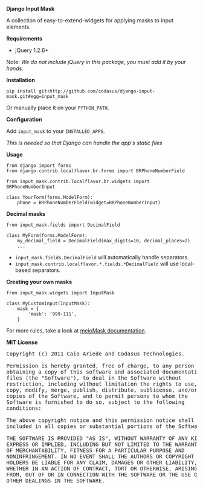 **Django Input Mask**

A collection of easy-to-extend-widgets for applying masks to input elements.

**Requirements**

* jQuery 1.2.6+

Note: _We do not include jQuery in this package, you must add it by your hands._

**Installation**

`pip install git+http://github.com/codasus/django-input-mask.git#egg=input_mask`

Or manually place it on your `PYTHON_PATH`.

**Configuration**

Add `input_mask` to your `INSTALLED_APPS`.

*This is needed so that Django can handle the app's static files*

**Usage**

    from django import forms
    from django.contrib.localflavor.br.forms import BRPhoneNumberField

    from input_mask.contrib.localflavor.br.widgets import BRPhoneNumberInput

    class YourForm(forms.ModelForm):
        phone = BRPhoneNumberField(widget=BRPhoneNumberInput)

**Decimal masks**

    from input_mask.fields import DecimalField

    class MyForm(forms.ModelForm):
        my_decimal_field = DecimalField(max_digits=10, decimal_places=2)
        ...

* `input_mask.fields.DecimalField` will automatically handle separators.
* `input_mask.contrib.localflavor.*.fields.*DecimalField` will use local-based separators.

**Creating your own masks**

    from input_mask.widgets import InputMask

    class MyCustomInput(InputMask):
        mask = {
            'mask': '999-111',
        }

For more rules, take a look at [meioMask documentation](http://www.meiocodigo.com/projects/meiomask/).

**MIT License**

<pre>Copyright (c) 2011 Caio Ariede and Codasus Technologies.

Permission is hereby granted, free of charge, to any person
obtaining a copy of this software and associated documentation
files (the "Software"), to deal in the Software without
restriction, including without limitation the rights to use,
copy, modify, merge, publish, distribute, sublicense, and/or sell
copies of the Software, and to permit persons to whom the
Software is furnished to do so, subject to the following
conditions:

The above copyright notice and this permission notice shall be
included in all copies or substantial portions of the Software.

THE SOFTWARE IS PROVIDED "AS IS", WITHOUT WARRANTY OF ANY KIND,
EXPRESS OR IMPLIED, INCLUDING BUT NOT LIMITED TO THE WARRANTIES
OF MERCHANTABILITY, FITNESS FOR A PARTICULAR PURPOSE AND
NONINFRINGEMENT. IN NO EVENT SHALL THE AUTHORS OR COPYRIGHT
HOLDERS BE LIABLE FOR ANY CLAIM, DAMAGES OR OTHER LIABILITY,
WHETHER IN AN ACTION OF CONTRACT, TORT OR OTHERWISE, ARISING
FROM, OUT OF OR IN CONNECTION WITH THE SOFTWARE OR THE USE OR
OTHER DEALINGS IN THE SOFTWARE.</pre>
